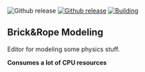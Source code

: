 ![Github release](https://img.shields.io/badge/Windows-0078D6?logo=windows)
[![Github release](https://img.shields.io/github/v/release/landgrafhomyak/itmo-brick7rope-modeling?include_prereleases&label=Latest%20release)](https://github.com/landgrafhomyak/itmo-brick7rope-modeling/releases/tag/v1.0)
[![Building](https://github.com/landgrafhomyak/itmo-brick7rope-modeling/actions/workflows/build.yml/badge.svg)](https://github.com/landgrafhomyak/itmo-brick7rope-modeling/actions/workflows/build.yml)

## Brick&Rope Modeling

Editor for modeling some physics stuff.

**Consumes a lot of CPU resources**